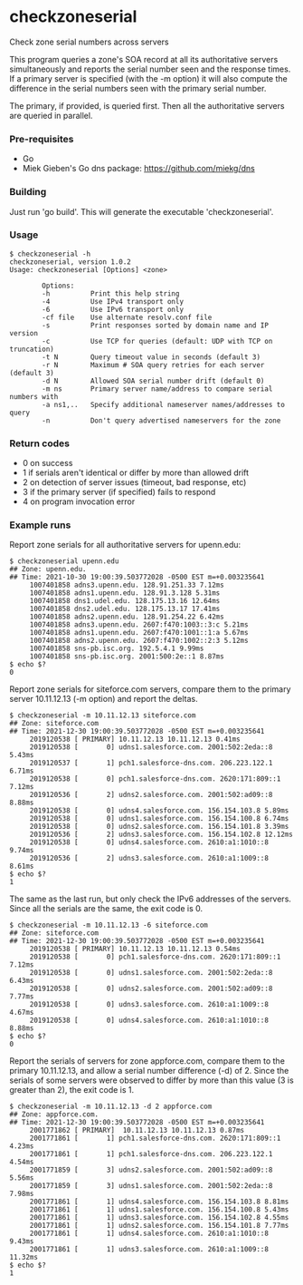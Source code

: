 # checkzoneserial
Check zone serial numbers across servers

This program queries a zone's SOA record at all its authoritative
servers simultaneously and reports the serial number seen and the response
times. If a primary server is specified (with the -m option) it will also
compute the difference in the serial numbers seen with the primary serial
number.

The primary, if provided, is queried first. Then all the authoritative
servers are queried in parallel.

### Pre-requisites

* Go
* Miek Gieben's Go dns package: https://github.com/miekg/dns

### Building

Just run 'go build'. This will generate the executable 'checkzoneserial'.

### Usage

```
$ checkzoneserial -h
checkzoneserial, version 1.0.2
Usage: checkzoneserial [Options] <zone>

        Options:
        -h          Print this help string
        -4          Use IPv4 transport only
        -6          Use IPv6 transport only
        -cf file    Use alternate resolv.conf file
        -s          Print responses sorted by domain name and IP version
        -c          Use TCP for queries (default: UDP with TCP on truncation)
        -t N        Query timeout value in seconds (default 3)
        -r N        Maximum # SOA query retries for each server (default 3)
        -d N        Allowed SOA serial number drift (default 0)
        -m ns       Primary server name/address to compare serial numbers with
        -a ns1,..   Specify additional nameserver names/addresses to query
        -n          Don't query advertised nameservers for the zone
```

### Return codes

* 0 on success
* 1 if serials aren't identical or differ by more than allowed drift
* 2 on detection of server issues (timeout, bad response, etc)
* 3 if the primary server (if specified) fails to respond
* 4 on program invocation error


### Example runs

Report zone serials for all authoritative servers for upenn.edu:

```
$ checkzoneserial upenn.edu
## Zone: upenn.edu.
## Time: 2021-10-30 19:00:39.503772028 -0500 EST m=+0.003235641
     1007401858 adns3.upenn.edu. 128.91.251.33 7.12ms
     1007401858 adns1.upenn.edu. 128.91.3.128 5.31ms
     1007401858 dns1.udel.edu. 128.175.13.16 12.64ms
     1007401858 dns2.udel.edu. 128.175.13.17 17.41ms
     1007401858 adns2.upenn.edu. 128.91.254.22 6.42ms
     1007401858 adns3.upenn.edu. 2607:f470:1003::3:c 5.21ms
     1007401858 adns1.upenn.edu. 2607:f470:1001::1:a 5.67ms
     1007401858 adns2.upenn.edu. 2607:f470:1002::2:3 5.12ms
     1007401858 sns-pb.isc.org. 192.5.4.1 9.99ms
     1007401858 sns-pb.isc.org. 2001:500:2e::1 8.87ms
$ echo $?
0
```

Report zone serials for siteforce.com servers, compare them to the
primary server 10.11.12.13 (-m option) and report the deltas.

```
$ checkzoneserial -m 10.11.12.13 siteforce.com
## Zone: siteforce.com
## Time: 2021-12-30 19:00:39.503772028 -0500 EST m=+0.003235641
     2019120538 [ PRIMARY] 10.11.12.13 10.11.12.13 0.41ms
     2019120538 [       0] udns1.salesforce.com. 2001:502:2eda::8 5.43ms
     2019120537 [       1] pch1.salesforce-dns.com. 206.223.122.1 6.71ms
     2019120538 [       0] pch1.salesforce-dns.com. 2620:171:809::1 7.12ms
     2019120536 [       2] udns2.salesforce.com. 2001:502:ad09::8 8.88ms
     2019120538 [       0] udns4.salesforce.com. 156.154.103.8 5.89ms
     2019120538 [       0] udns1.salesforce.com. 156.154.100.8 6.74ms
     2019120538 [       0] udns2.salesforce.com. 156.154.101.8 3.39ms
     2019120536 [       2] udns3.salesforce.com. 156.154.102.8 12.12ms
     2019120538 [       0] udns4.salesforce.com. 2610:a1:1010::8 9.74ms
     2019120536 [       2] udns3.salesforce.com. 2610:a1:1009::8 8.61ms
$ echo $?
1
```

The same as the last run, but only check the IPv6 addresses of the
servers. Since all the serials are the same, the exit code is 0.

```
$ checkzoneserial -m 10.11.12.13 -6 siteforce.com
## Zone: siteforce.com
## Time: 2021-12-30 19:00:39.503772028 -0500 EST m=+0.003235641
     2019120538 [ PRIMARY] 10.11.12.13 10.11.12.13 0.54ms
     2019120538 [       0] pch1.salesforce-dns.com. 2620:171:809::1 7.12ms
     2019120538 [       0] udns1.salesforce.com. 2001:502:2eda::8 6.43ms
     2019120538 [       0] udns2.salesforce.com. 2001:502:ad09::8 7.77ms
     2019120538 [       0] udns3.salesforce.com. 2610:a1:1009::8 4.67ms
     2019120538 [       0] udns4.salesforce.com. 2610:a1:1010::8 8.88ms
$ echo $?
0
```

Report the serials of servers for zone appforce.com, compare them to
the primary 10.11.12.13, and allow a serial number difference (-d) of
2. Since the serials of some servers were observed to differ by more
than this value (3 is greater than 2), the exit code is 1.

```
$ checkzoneserial -m 10.11.12.13 -d 2 appforce.com
## Zone: appforce.com.
## Time: 2021-12-30 19:00:39.503772028 -0500 EST m=+0.003235641
     2001771862 [ PRIMARY]  10.11.12.13 10.11.12.13 0.87ms
     2001771861 [       1] pch1.salesforce-dns.com. 2620:171:809::1 4.23ms
     2001771861 [       1] pch1.salesforce-dns.com. 206.223.122.1 4.54ms
     2001771859 [       3] udns2.salesforce.com. 2001:502:ad09::8 5.56ms
     2001771859 [       3] udns1.salesforce.com. 2001:502:2eda::8 7.98ms
     2001771861 [       1] udns4.salesforce.com. 156.154.103.8 8.81ms
     2001771861 [       1] udns1.salesforce.com. 156.154.100.8 5.43ms
     2001771861 [       1] udns3.salesforce.com. 156.154.102.8 4.55ms
     2001771861 [       1] udns2.salesforce.com. 156.154.101.8 7.77ms
     2001771861 [       1] udns4.salesforce.com. 2610:a1:1010::8 9.43ms
     2001771861 [       1] udns3.salesforce.com. 2610:a1:1009::8 11.32ms
$ echo $?
1
```
